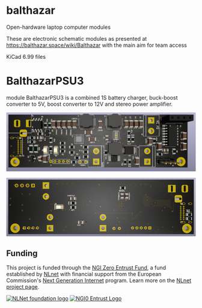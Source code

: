 # balthazar
Open-hardware laptop computer modules

These are electronic schematic modules as presented at https://balthazar.space/wiki/Balthazar
with the main aim for team access

KiCad 6.99 files

# BalthazarPSU3 

module BalthazarPSU3 is a combined 1S battery charger, buck-boost converter to 5V, boost converter to 12V and stereo power amplifier. 

![Top](/images/PSU3_top_v02.png)

![Bottom](/images/PSU3_bottom_v02.png)


## Funding

This project is funded through the [NGI Zero Entrust Fund](https://nlnet.nl/entrust), a fund
established by [NLnet](https://nlnet.nl) with financial support from the European Commission's
[Next Generation Internet](https://ngi.eu) program. Learn more on the [NLnet project page](https://nlnet.nl/project/Balthazar-Casing/).

[<img src="https://nlnet.nl/logo/banner.png" alt="NLNet foundation logo" width="300" />](https://nlnet.nl)
[<img src="https://nlnet.nl/image/logos/NGI0Entrust_tag.svg" alt="NGI0 Entrust Logo" width="300" />](https://nlnet.nl/entrust)
